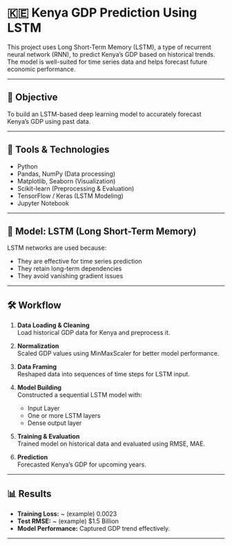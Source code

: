 # 🇰🇪 Kenya GDP Prediction Using LSTM

This project uses Long Short-Term Memory (LSTM), a type of recurrent neural network (RNN), to predict Kenya’s GDP based on historical trends. The model is well-suited for time series data and helps forecast future economic performance.

---

## 🎯 Objective

To build an LSTM-based deep learning model to accurately forecast Kenya’s GDP using past data.

---



## 🧰 Tools & Technologies

- Python
- Pandas, NumPy (Data processing)
- Matplotlib, Seaborn (Visualization)
- Scikit-learn (Preprocessing & Evaluation)
- TensorFlow / Keras (LSTM Modeling)
- Jupyter Notebook

---

## 🧠 Model: LSTM (Long Short-Term Memory)

LSTM networks are used because:
- They are effective for time series prediction
- They retain long-term dependencies
- They avoid vanishing gradient issues

---

## 🛠️ Workflow

1. **Data Loading & Cleaning**  
   Load historical GDP data for Kenya and preprocess it.

2. **Normalization**  
   Scaled GDP values using MinMaxScaler for better model performance.

3. **Data Framing**  
   Reshaped data into sequences of time steps for LSTM input.

4. **Model Building**  
   Constructed a sequential LSTM model with:
   - Input Layer
   - One or more LSTM layers
   - Dense output layer

5. **Training & Evaluation**  
   Trained model on historical data and evaluated using RMSE, MAE.

6. **Prediction**  
   Forecasted Kenya’s GDP for upcoming years.

---

## 📊 Results

- **Training Loss:** ~ (example) 0.0023  
- **Test RMSE:** ~ (example) $1.5 Billion  
- **Model Performance:** Captured GDP trend effectively.

---
